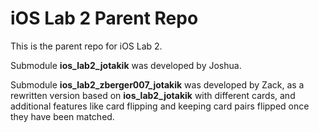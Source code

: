 # iOS Lab 2 Parent Repo

This is the parent repo for iOS Lab 2.

Submodule **ios_lab2_jotakik** was developed by Joshua.

Submodule **ios_lab2_zberger007_jotakik** was developed by Zack, as a rewritten version based on **ios_lab2_jotakik** with different cards, and additional features like card flipping and keeping card pairs flipped once they have been matched.

